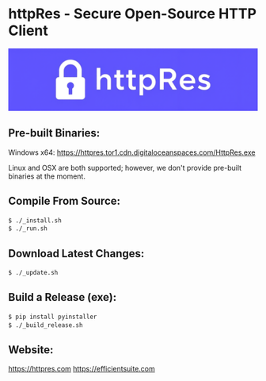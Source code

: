 # httpRes - Secure Open-Source HTTP Client

![Splash Banner](images/splash_banner.png)


## Pre-built Binaries:

Windows x64:
https://httpres.tor1.cdn.digitaloceanspaces.com/HttpRes.exe

Linux and OSX are both supported; however, we don't provide pre-built binaries at the moment.

## Compile From Source:
```sh
$ ./_install.sh
$ ./_run.sh
```

## Download Latest Changes:
```sh
$ ./_update.sh
```

## Build a Release (exe):
```sh
$ pip install pyinstaller
$ ./_build_release.sh
```

## Website:
https://httpres.com
https://efficientsuite.com